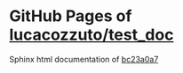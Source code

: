 GitHub Pages of [lucacozzuto/test_doc](https://github.com/lucacozzuto/test_doc.git)
===
Sphinx html documentation of [bc23a0a7](https://github.com/lucacozzuto/test_doc/tree/bc23a0a755c1cf4a36a54c82c1620921b84743f6)
